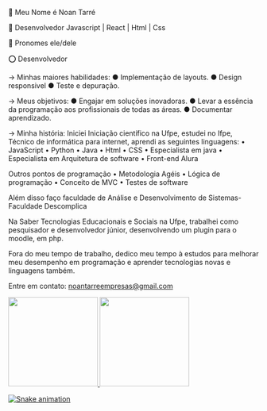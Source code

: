 🤯 Meu Nome é Noan Tarré

🍕 Desenvolvedor Javascript | React | Html | Css

🍳 Pronomes ele/dele

⭕ Desenvolvedor

→ Minhas maiores habilidades:
● Implementação de layouts.
● Design responsivel
● Teste e depuração. 


→ Meus objetivos:
● Engajar em soluções inovadoras.
● Levar a essência da programação aos profissionais de todas as áreas.
● Documentar aprendizado.

→ Minha história:
Iniciei Iniciação científico na Ufpe, estudei no Ifpe, Técnico de informática para internet, aprendi as seguintes linguagens:
• JavaScript
• Python
• Java
• Html
• CSS
• Especialista em java
• Especialista em Arquitetura de software
• Front-end Alura

Outros pontos de programação
• Metodologia Agéis
• Lógica de programação
• Conceito de MVC
• Testes de software

Além disso faço faculdade de Análise e Desenvolvimento de Sistemas- Faculdade Descomplica

Na Saber Tecnologias Educacionais e Sociais na Ufpe, trabalhei como pesquisador e desenvolvedor júnior, desenvolvendo um plugin para o moodle, em php.

Fora do meu tempo de trabalho, dedico meu tempo à estudos para melhorar meu desempenho em programação e aprender tecnologias novas e linguagens também.


Entre em contato:
noantarreempresas@gmail.com

<div>
<a href="https://github.com/seu-usuário-aqui">
<img loading="lazy" height="180em" src="https://github-readme-stats.vercel.app/api/top-langs/?username=seu-usuário-aqui&layout=compact&langs_count=7&theme=dracula"/>
<img loading="lazy" height="180em" src="https://github-readme-stats.vercel.app/api?username=seu-usuário-aqui&show_icons=true&theme=dracula&include_all_commits=true&count_private=true"/>
</div>


![Snake animation](https://github.com/seu-usuário-aqui/seu-usuário-aqui/blob/output/github-contribution-grid-snake.svg)

